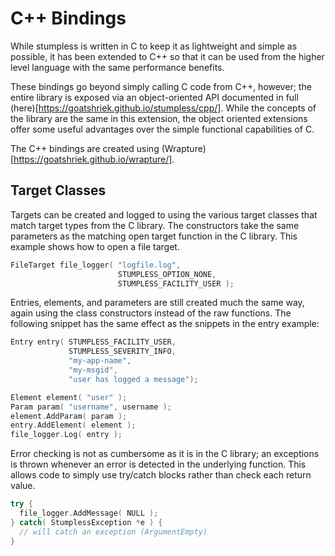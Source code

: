 # C++ Bindings

While stumpless is written in C to keep it as lightweight and simple as
possible, it has been extended to C++ so that it can be used from the higher
level language with the same performance benefits.

These bindings go beyond simply calling C code from C++, however; the entire
library is exposed via an object-oriented API documented in full
(here)[https://goatshriek.github.io/stumpless/cpp/]. While the concepts of the
library are the same in this extension, the object oriented extensions offer
some useful advantages over the simple functional capabilities of C.

The C++ bindings are created using
(Wrapture)[https://goatshriek.github.io/wrapture/].

## Target Classes

Targets can be created and logged to using the various target classes that match
target types from the C library. The constructors take the same parameters as
the matching open target function in the C library. This example shows how to
open a file target.

```cpp
FileTarget file_logger( "logfile.log",
                        STUMPLESS_OPTION_NONE,
                        STUMPLESS_FACILITY_USER );
```

Entries, elements, and parameters are still created much the same way, again
using the class constructors instead of the raw functions. The following snippet
has the same effect as the snippets in the entry example:

```cpp
Entry entry( STUMPLESS_FACILITY_USER,
             STUMPLESS_SEVERITY_INFO,
             "my-app-name",
             "my-msgid",
             "user has logged a message");

Element element( "user" );
Param param( "username", username );
element.AddParam( param );
entry.AddElement( element );
file_logger.Log( entry );
```

Error checking is not as cumbersome as it is in the C library; an exceptions is
thrown whenever an error is detected in the underlying function. This allows
code to simply use try/catch blocks rather than check each return value.

```cpp
try {
  file_logger.AddMessage( NULL );
} catch( StumplessException *e ) {
  // will catch an exception (ArgumentEmpty)
}
```


